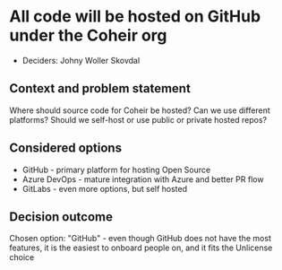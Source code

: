 # All code will be hosted on GitHub under the Coheir org

* Deciders: Johny Woller Skovdal

## Context and problem statement

Where should source code for Coheir be hosted? Can we use different platforms? Should we self-host or use public or private hosted repos?

## Considered options

* GitHub - primary platform for hosting Open Source
* Azure DevOps - mature integration with Azure and better PR flow
* GitLabs - even more options, but self hosted

## Decision outcome

Chosen option: "GitHub" - even though GitHub does not have the most features, it is the easiest to onboard people on, and it fits the Unlicense choice
